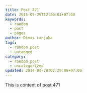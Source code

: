 ```yaml
---
title: Post 471
date: 2015-07-29T12:36:01+07:00
keywords:
  - random
  - post
  - pages
author: Dimas Lanjaka
tags:
  - random post
  - untagged
category:
  - random post
  - uncategorized
updated: 2014-09-28T02:29:08+07:00
---
```

This is content of post 471